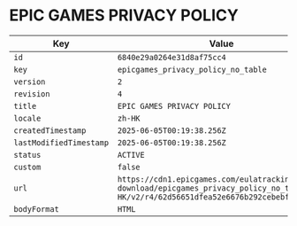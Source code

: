 # EPIC GAMES PRIVACY POLICY

| Key | Value |
| --- | ----- |
| `id` | `6840e29a0264e31d8af75cc4` |
| `key` | `epicgames_privacy_policy_no_table` |
| `version` | `2` |
| `revision` | `4` |
| `title` | `EPIC GAMES PRIVACY POLICY` |
| `locale` | `zh-HK` |
| `createdTimestamp` | `2025-06-05T00:19:38.256Z` |
| `lastModifiedTimestamp` | `2025-06-05T00:19:38.256Z` |
| `status` | `ACTIVE` |
| `custom` | `false` |
| `url` | `https://cdn1.epicgames.com/eulatracking-download/epicgames_privacy_policy_no_table/zh-HK/v2/r4/62d56651dfea52e6676b292cebebf716.pdf` |
| `bodyFormat` | `HTML` |
